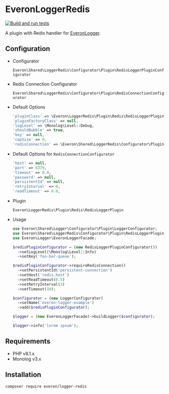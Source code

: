 # EveronLoggerRedis

[![Build and run tests](https://github.com/oliwierptak/everon-logger-redis/actions/workflows/main.yml/badge.svg)](https://github.com/oliwierptak/everon-logger-redis/actions/workflows/main.yml)

A plugin with Redis handler for [EveronLogger](https://github.com/oliwierptak/everon-logger).
 
## Configuration

- Configurator

    `Everon\Shared\LoggerRedis\Configurator\Plugin\RedisLoggerPluginConfigurator`
    
- Redis Connection Configurator

    `Everon\Shared\LoggerRedis\Configurator\Plugin\RedisConnectionConfigurator`
 
- Default Options

    ```php
    'pluginClass' => \Everon\LoggerRedis\Plugin\Redis\RedisLoggerPlugin::class,
    'pluginFactoryClass' => null,
    'logLevel' => \Monolog\Level::Debug,
    'shouldBubble' => true,
    'key' => null,
    'capSize' => 0,
    'redisConnection' => \Everon\Shared\LoggerRedis\Configurator\Plugin\RedisConnectionConfigurator,
    ```
  
- Default Options for `RedisConnectionConfigurator`

    ```php
    'host' => null,
    'port' => 6379,
    'timeout' => 0.0,
    'password' => null,
    'persistentId' => null,
    'retryInterval' => 0,
    'readTimeout' => 0.0,
    ```

- Plugin

  `Everon\LoggerRedis\Plugin\Redis\RedisLoggerPlugin`

- Usage

    ```php
    use Everon\Shared\Logger\Configurator\Plugin\LoggerConfigurator;
    use Everon\Shared\LoggerRedis\Configurator\Plugin\RedisLoggerPluginConfigurator;
    use Everon\Logger\EveronLoggerFacade;
  
    $redisPluginConfigurator = (new RedisLoggerPluginConfigurator())
      ->setLogLevel(\Monolog\Level::Info)
      ->setKey('foo-bar-queue');
  
    $redisPluginConfigurator->requireRedisConnection()
      ->setPersistentId('persistent-connection')
      ->setHost('redis.host')
      ->setReadTimeout(0.5)
      ->setRetryInterval(3)
      ->setTimeout(10);
  
    $configurator = (new LoggerConfigurator)
      ->setName('everon-logger-example')
      ->add($redisPluginConfigurator);
  
    $logger = (new EveronLoggerFacade)->buildLogger($configurator);
    
    $logger->info('lorem ipsum');
    ```

## Requirements

- PHP v8.1.x
- Monolog v3.x

## Installation

```
composer require everon/logger-redis
```
